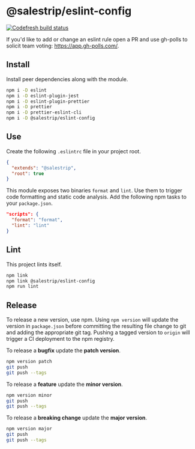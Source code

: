 # @salestrip/eslint-config

[![Codefresh build status]( https://g.codefresh.io/api/badges/pipeline/salestrip/salestrip%2Feslint-config%2Fmain?branch=master&key=eyJhbGciOiJIUzI1NiJ9.NWIxOGIyMWNlMjZmNGMwMDAxZTE5MDY1.oEsGHB32WQHF0m7CSbmuJY3eUH5HAx0sxVI6TBF3gsk&type=cf-1)]( https://g.codefresh.io/pipelines/main/builds?repoOwner=salestrip&repoName=eslint-config&serviceName=salestrip%2Feslint-config&filter=trigger:build~Build;branch:master;pipeline:5b20de9941eb3c0c00c0942c~main)

If you'd like to add or change an eslint rule open a PR and use gh-polls to solicit team voting: https://app.gh-polls.com/.

## Install

Install peer dependencies along with the module.

```bash
npm i -D eslint
npm i -D eslint-plugin-jest
npm i -D eslint-plugin-prettier
npm i -D prettier
npm i -D prettier-eslint-cli
npm i -D @salestrip/eslint-config
```

## Use

Create the following `.eslintrc` file in your project root.

```json
{
  "extends": "@salestrip",
  "root": true
}
```

This module exposes two binaries `format` and `lint`. Use them to trigger code formatting and static code analysis. Add the following npm tasks to your `package.json`.

```json
"scripts": {
  "format": "format",
  "lint": "lint"
}
```

## Lint

This project lints itself.

```bash
npm link
npm link @salestrip/eslint-config
npm run lint
```

## Release

To release a new version, use npm. Using `npm version` will update the version in `package.json` before committing the resulting file change to git and adding the appropriate git tag. Pushing a tagged version to `origin` will trigger a CI deployment to the npm registry.

To release a **bugfix** update the **patch version**.

```bash
npm version patch
git push
git push --tags
```

To release a **feature** update the **minor version**.

```bash
npm version minor
git push
git push --tags
```

To release a **breaking change** update the **major version**.

```bash
npm version major
git push
git push --tags
```
